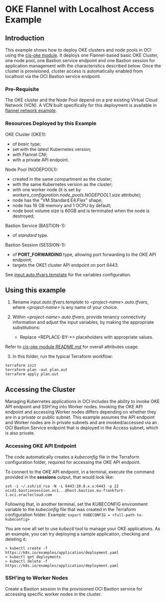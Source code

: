 # OKE Flannel with Localhost Access Example

## Introduction

This example shows how to deploy OKE clusters and node pools in OCI using the [cis-oke module](https://github.com/oracle-quickstart/terraform-oci-secure-workloads/tree/main/cis-oke). It deploys one Flannel-based basic OKE Cluster, one node pool, one Bastion service endpoint and one Bastion session for application management with the characteristics described below. Once the cluster is provisioned, cluster access is automatically enabled from localhost via the OCI Bastion service endpoint.

### Pre-Requisite

The OKE cluster and the Node Pool depend on a pre existing Virtual Cloud Network (VCN). A VCN built specifically for this deployment is available in [flannel network example](https://github.com/oracle-quickstart/terraform-oci-cis-landing-zone-networking/tree/main/examples/oke-examples/flannel).

### Resources Deployed by this Example

OKE Cluster (OKE1):
- of *basic* type;
- set with the latest Kubernetes version;
- with Flannel CNI;
- with a private API endpoint.

Node Pool (NODEPOOL1):
- created in the same compartment as the cluster;
- with the same Kubernetes version as the cluster;
- with one worker node (it is set by *workers_configuration.node_pools.NODEPOOL1.size* attribute);
- node has the "VM.Standard.E4.Flex" shape;
- node has 16 GB memory and 1 OCPU by default;
- node boot volume size is 60GB and is terminated when the node is destroyed;

Bastion Service (BASTION-1):
- of *standard* type.

Bastion Session (SESSION-1):
- of **PORT_FORWARDING** type, allowing port forwarding to the OKE API endpoint;
- targets the OKE1 cluster API endpoint on port 6443.

See [input.auto.tfvars.template](./input.auto.tfvars.template) for the variables configuration.

## Using this example
1. Rename *input.auto.tfvars.template* to *\<project-name\>.auto.tfvars*, where *\<project-name\>* is any name of your choice.

2. Within *\<project-name\>.auto.tfvars*, provide tenancy connectivity information and adjust the input variables, by making the appropriate substitutions:
   - Replace \<REPLACE-BY-\*\> placeholders with appropriate values. 
   
Refer to [cis-oke module README.md](https://github.com/oracle-quickstart/terraform-oci-secure-workloads/tree/main/cis-oke/README.md) for overall attributes usage.

3. In this folder, run the typical Terraform workflow:
```
terraform init
terraform plan -out plan.out
terraform apply plan.out
```

## Accessing the Cluster

Managing Kubernetes applications in OCI includes the ability to invoke OKE API endpoint and SSH'ing into Worker nodes. 
Invoking the OKE API endpoint and accessing Worker nodes differs depending on whether they are in a private or public subnet. This example assumes the API endpoint and Worker nodes are in private subnets and are invoked/accessed via an OCI Bastion Service endpoint that is deployed in the Access subnet, which is also private. 

### Accessing OKE API Endpoint

The code automatically creates a *kubeconfig* file in the Terraform configuration folder, required for accessing the OKE API endpoint.

To connect to the OKE API endpoint, in a terminal, execute the command provided in the **sessions** output, that would look like:
```
ssh -i ~/.ssh/id_rsa -N -L 6443:10.0.x.x:6443 -p 22 ocid1.bastionsession.oc1...@host.bastion.eu-frankfurt-1.oci.oraclecloud.com
```

Following that, in another terminal, set the KUBECONFIG environment variable to the *kubeconfig* file that was created in the Terraform configuration folder. Example: ```export KUBECONFIG = <full-path-to-kubeconfig>```

You are now all set to use *kubectl* tool to manage your OKE applications. As an example, you can try deploying a sample application, checking and deleting it: 
```
> kubectl create -f https://k8s.io/examples/application/deployment.yaml
> kubectl get deployments
> kubectl delete -f https://k8s.io/examples/application/deployment.yaml
```

### SSH'ing to Worker Nodes

Create a Bastion session in the provisioned OCI Bastion service for accessing specific worker nodes in the cluster.